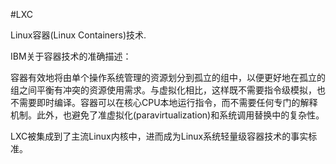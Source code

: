 #LXC

Linux容器(Linux Containers)技术.

IBM关于容器技术的准确描述：

容器有效地将由单个操作系统管理的资源划分到孤立的组中，以便更好地在孤立的组之间平衡有冲突的资源使用需求。与虚拟化相比，这样既不需要指令级模拟，也不需要即时编译。容器可以在核心CPU本地运行指令，而不需要任何专门的解释机制。此外，也避免了准虚拟化(paravirtualization)和系统调用替换中的复杂性。

LXC被集成到了主流Linux内核中，进而成为Linux系统轻量级容器技术的事实标准。